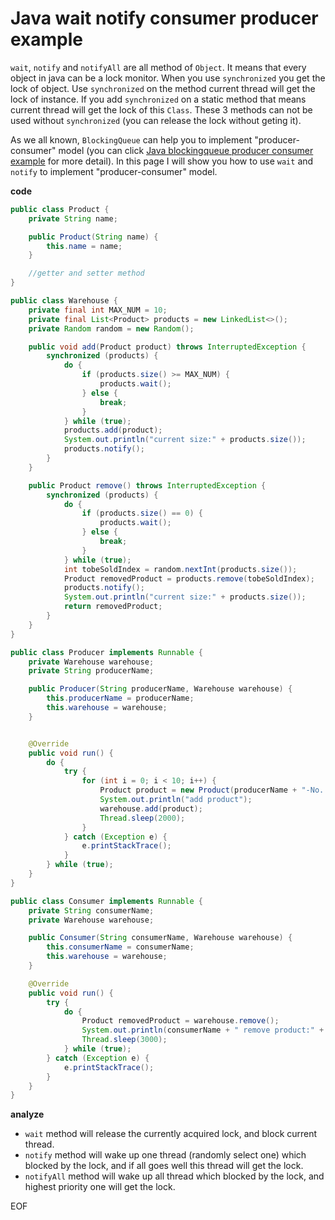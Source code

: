 # Java wait notify consumer producer example
`wait`, `notify` and `notifyAll` are all method of `Object`. It means that every object in java can be a lock monitor.
When you use `synchronized` you get the lock of object. Use `synchronized` on the method current thread will get the 
lock of instance. If you add `synchronized` on a static method that means current thread will get the lock of this `Class`.
These 3 methods can not be used without `synchronized` (you can release the lock without geting it). 

As we all known, `BlockingQueue` can help you to implement "producer-consumer" model (you can click [Java blockingqueue producer consumer example](http://www.henryxi.com/java-blockingqueue-producer-consumer-example) for more detail).
In this page I will show you how to use `wait` and `notify` to implement "producer-consumer" model.

**code**
```java
public class Product {
    private String name;

    public Product(String name) {
        this.name = name;
    }

    //getter and setter method
}

public class Warehouse {
    private final int MAX_NUM = 10;
    private final List<Product> products = new LinkedList<>();
    private Random random = new Random();

    public void add(Product product) throws InterruptedException {
        synchronized (products) {
            do {
                if (products.size() >= MAX_NUM) {
                    products.wait();
                } else {
                    break;
                }
            } while (true);
            products.add(product);
            System.out.println("current size:" + products.size());
            products.notify();
        }
    }

    public Product remove() throws InterruptedException {
        synchronized (products) {
            do {
                if (products.size() == 0) {
                    products.wait();
                } else {
                    break;
                }
            } while (true);
            int tobeSoldIndex = random.nextInt(products.size());
            Product removedProduct = products.remove(tobeSoldIndex);
            products.notify();
            System.out.println("current size:" + products.size());
            return removedProduct;
        }
    }
}

public class Producer implements Runnable {
    private Warehouse warehouse;
    private String producerName;

    public Producer(String producerName, Warehouse warehouse) {
        this.producerName = producerName;
        this.warehouse = warehouse;
    }


    @Override
    public void run() {
        do {
            try {
                for (int i = 0; i < 10; i++) {
                    Product product = new Product(producerName + "-No. :" + i);
                    System.out.println("add product");
                    warehouse.add(product);
                    Thread.sleep(2000);
                }
            } catch (Exception e) {
                e.printStackTrace();
            }
        } while (true);
    }
}

public class Consumer implements Runnable {
    private String consumerName;
    private Warehouse warehouse;

    public Consumer(String consumerName, Warehouse warehouse) {
        this.consumerName = consumerName;
        this.warehouse = warehouse;
    }

    @Override
    public void run() {
        try {
            do {
                Product removedProduct = warehouse.remove();
                System.out.println(consumerName + " remove product:" + removedProduct.getName());
                Thread.sleep(3000);
            } while (true);
        } catch (Exception e) {
            e.printStackTrace();
        }
    }
}
```

**analyze**

* `wait` method will release the currently acquired lock, and block current thread.
* `notify` method will wake up one thread (randomly select one) which blocked by the lock, and if all goes well this thread will get the lock.
* `notifyAll` method will wake up all thread which blocked by the lock, and highest priority one will get the lock.

EOF